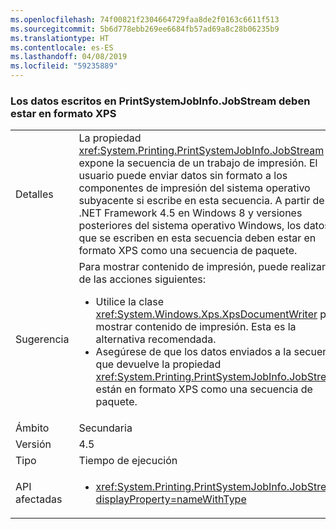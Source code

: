 ```yaml
---
ms.openlocfilehash: 74f00821f2304664729faa8de2f0163c6611f513
ms.sourcegitcommit: 5b6d778ebb269ee6684fb57ad69a8c28b06235b9
ms.translationtype: HT
ms.contentlocale: es-ES
ms.lasthandoff: 04/08/2019
ms.locfileid: "59235889"
---
```

### <a name="data-written-to-printsystemjobinfojobstream-must-be-in-xps-format"></a>Los datos escritos en PrintSystemJobInfo.JobStream deben estar en formato XPS

|   |   |
|---|---|
|Detalles|La propiedad <xref:System.Printing.PrintSystemJobInfo.JobStream> expone la secuencia de un trabajo de impresión. El usuario puede enviar datos sin formato a los componentes de impresión del sistema operativo subyacente si escribe en esta secuencia. A partir de .NET Framework 4.5 en Windows 8 y versiones posteriores del sistema operativo Windows, los datos que se escriben en esta secuencia deben estar en formato XPS como una secuencia de paquete.|
|Sugerencia|Para mostrar contenido de impresión, puede realizar una de las acciones siguientes:<ul><li>Utilice la clase <xref:System.Windows.Xps.XpsDocumentWriter> para mostrar contenido de impresión. Esta es la alternativa recomendada.</li><li>Asegúrese de que los datos enviados a la secuencia que devuelve la propiedad <xref:System.Printing.PrintSystemJobInfo.JobStream> están en formato XPS como una secuencia de paquete.</li></ul>|
|Ámbito|Secundaria|
|Versión|4.5|
|Tipo|Tiempo de ejecución|
|API afectadas|<ul><li><xref:System.Printing.PrintSystemJobInfo.JobStream?displayProperty=nameWithType></li></ul>|
